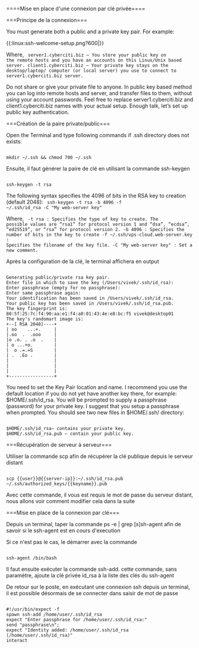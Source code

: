 ====Mise en place d'une connexion par clé privée====

===Principe de la connexion===

You must generate both a public and a private key pair. For example:

{{:linux:ssh-welcome-setup.png?600|}}

Where,
<code>
server1.cyberciti.biz – You store your public key on the remote hosts and you have an accounts on this Linux/Unix based server.
client1.cyberciti.biz – Your private key stays on the desktop/laptop/ computer (or local server) you use to connect to server1.cyberciti.biz server.
</code>

Do not share or give your private file to anyone.
In public key based method you can log into remote hosts and server, and transfer
files to them, without using your account passwords. Feel free to replace server1.cyberciti.biz
and client1.cyberciti.biz names with your actual setup. Enough talk,
let’s set up public key authentication.

===Création de la paire private/public===

Open the Terminal and type following commands if .ssh directory does not exists:

<code bash>
mkdir ~/.ssh && chmod 700 ~/.ssh
</code>

Ensuite, il faut générer la paire de clé en utilisant la commande ssh-keygen

<code bash>
ssh-keygen -t rsa
</code>

The following syntax specifies the 4096 of bits in the RSA key to creation (default 2048):
<code bash>
ssh-keygen -t rsa -b 4096 -f ~/.ssh/id_rsa -C "My web-server key"
</code>

Where,
<code>
-t rsa : Specifies the type of key to create. The possible values are “rsa1” for protocol version 1 and “dsa”, “ecdsa”, “ed25519”, or “rsa” for protocol version 2.
-b 4096 : Specifies the number of bits in the key to create
-f ~/.ssh/vps-cloud.web-server.key : Specifies the filename of the key file.
-C "My web-server key" : Set a new comment.
</code>


Après la configuration de la clé, le terminal affichera en output

<code bash>
Generating public/private rsa key pair.
Enter file in which to save the key (/Users/vivek/.ssh/id_rsa):
Enter passphrase (empty for no passphrase):
Enter same passphrase again:
Your identification has been saved in /Users/vivek/.ssh/id_rsa.
Your public key has been saved in /Users/vivek/.ssh/id_rsa.pub.
The key fingerprint is:
80:5f:25:7c:f4:90:aa:e1:f4:a0:01:43:4e:e8:bc:f5 vivek@desktop01
The key's randomart image is:
+--[ RSA 2048]----+
| oo    ...+.     |
|.oo  .  .ooo     |
|o .o. . .o  .    |
| o ...+o.        |
|  o .=.=S        |
| .  .Eo .        |
|                 |
|                 |
|                 |
+-----------------+
</code>

You need to set the Key Pair location and name. I recommend you use the default location if you do not yet have another key there, for example: $HOME/.ssh/id_rsa. You will be prompted to supply a passphrase (password) for your private key. I suggest that you setup a passphrase when prompted. You should see two new files in $HOME/.ssh/ directory:

<code bash>
$HOME/.ssh/id_rsa– contains your private key.
$HOME/.ssh/id_rsa.pub – contain your public key.
</code>

===Récupération de serveur à serveur===

Utiliser la commande scp afin de récupérer la clé publique depuis le serveur distant

<code bash>
scp {{user}}@{{server-ip}}:~/.ssh/id_rsa.pub ~/.ssh/authorized_keys/{{keyname}}.pub
</code>

Avec cette commande, il vous est requis le mot de passe du serveur distant, nous allons voir comment modifier cela dans la suite

===Mise en place de la connexion par clé===

Depuis un terminal, taper la commande ps -e | grep [s]sh-agent afin de savoir si le ssh-agent est en cours d'execution

Si ce n'est pas le cas, le démarrer avec la commande

<code bash>
ssh-agent /bin/bash
</code>

Il faut ensuite exécuter la commande ssh-add. cette commande, sans paramètre, ajoute la clé privée id_rsa à la liste des clés du ssh-agent

De retour sur le poste, en exécutant une connexion ssh depuis un terminal, il est possible désormais de se connecter dans saisir de mot de passe


<code bash>
#!/usr/bin/expect -f
spawn ssh-add /home/user/.ssh/id_rsa
expect "Enter passphrase for /home/user/.ssh/id_rsa:"
send "passphrase\n";
expect "Identity added: /home/user/.ssh/id_rsa (/home/user/.ssh/id_rsa)"
interact
</code>

